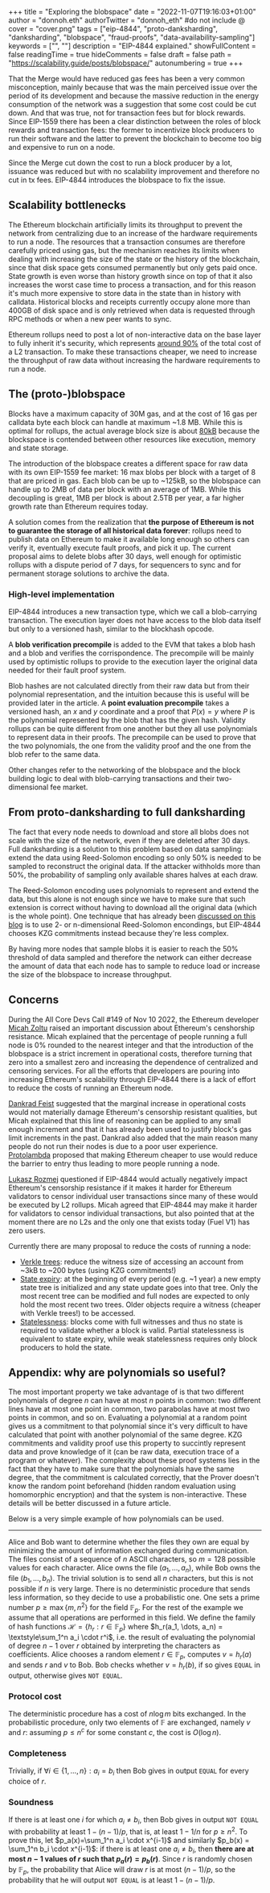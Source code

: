 +++
title = "Exploring the blobspace"
date = "2022-11-07T19:16:03+01:00"
author = "donnoh.eth"
authorTwitter = "donnoh_eth" #do not include @
cover = "cover.png"
tags = ["eip-4844", "proto-danksharding", "danksharding", "blobspace", "fraud-proofs", "data-availability-sampling"]
keywords = ["", ""]
description = "EIP-4844 explained."
showFullContent = false
readingTime = true
hideComments = false
draft = false
path = "https://scalability.guide/posts/blobspace/"
autonumbering = true
+++

That the Merge would have reduced gas fees has been a very common misconception, mainly because that was the main perceived issue over the period of its development and because the massive reduction in the energy consumption of the network was a suggestion that some cost could be cut down. And that was true, not for transaction fees but for block rewards. Since EIP-1559 there has been a clear distinction between the roles of block rewards and transaction fees: the former to incentivize block producers to run their software and the latter to prevent the blockchain to become too big and expensive to run on a node.

Since the Merge cut down the cost to run a block producer by a lot, issuance was reduced but with no scalability improvement and therefore no cut in tx fees. EIP-4844 introduces the blobspace to fix the issue.

## Scalability bottlenecks

The Ethereum blockchain artificially limits its throughput to prevent the network from centralizing due to an increase of the hardware requirements to run a node. The resources that a transaction consumes are therefore carefully priced using gas, but the mechanism reaches its limits when dealing with increasing the size of the state or the history of the blockchain, since that disk space gets consumed permanently but only gets paid once. State growth is even worse than history growth since on top of that it also increases the worst case time to process a transaction, and for this reason it's much more expensive to store data in the state than in history with calldata. Historical blocks and receipts currently occupy alone more than 400GB of disk space and is only retrieved when data is requested through RPC methods or when a new peer wants to sync.

Ethereum rollups need to post a lot of non-interactive data on the base layer to fully inherit it's security, which represents [around 90%](https://polygon.technology/blog/from-rollup-to-validium-with-polygon-avail) of the total cost of a L2 transaction. To make these transactions cheaper, we need to increase the throughput of raw data without increasing the hardware requirements to run a node.

## The (proto-)blobspace

Blocks have a maximum capacity of 30M gas, and at the cost of 16 gas per calldata byte each block can handle at maximum ~1.8 MB. While this is optimal for rollups, the actual average block size is about [80kB](https://etherscan.io/chart/blocksize) because the blockspace is contended between other resources like execution, memory and state storage.

The introduction of the blobspace creates a different space for raw data with its own EIP-1559 fee market: 16 max blobs per block with a target of 8 that are priced in gas. Each blob can be up to ~125kB, so the blobspace can handle up to 2MB of data per block with an average of 1MB. While this decoupling is great, 1MB per block is about 2.5TB per year, a far higher growth rate than Ethereum requires today.

A solution comes from the realization that **the purpose of Ethereum is not to guarantee the storage of all historical data forever**: rollups need to publish data on Ethereum to make it available long enough so others can verify it, eventually execute fault proofs, and pick it up. The current proposal aims to delete blobs after 30 days, well enough for optimistic rollups with a dispute period of 7 days, for sequencers to sync and for permanent storage solutions to archive the data.

### High-level implementation

EIP-4844 introduces a new transaction type, which we call a blob-carrying transaction. The execution layer does not have access to the blob data itself but only to a versioned hash, similar to the blockhash opcode. 

A **blob verification precompile** is added to the EVM that takes a blob hash and a blob and verifies the corrispondence. The precompile will be mainly used by optimistic rollups to provide to the execution layer the original data needed for their fault proof system.

Blob hashes are not calculated directly from their raw data but from their polynomial representation, and the intuition because this is useful will be provided later in the article. A **point evaluation precompile** takes a versioned hash, an $x$ and $y$ coordinate and a proof that $P(x)=y$ where $P$ is the polynomial represented by the blob that has the given hash. Validity rollups can be quite different from one another but they all use polynomials to represent data in their proofs. The precompile can be used to prove that the two polynomials, the one from the validity proof and the one from the blob refer to the same data.

Other changes refer to the networking of the blobspace and the block building logic to deal with blob-carrying transactions and their two-dimensional fee market.

## From proto-danksharding to full danksharding

The fact that every node needs to download and store all blobs does not scale with the size of the network, even if they are deleted after 30 days. Full danksharding is a solution to this problem based on data sampling: extend the data using Reed-Solomon encoding so only 50% is needed to be sampled to reconstruct the original data. If the attacker withholds more than 50%, the probability of sampling only available shares halves at each draw.

The Reed-Solomon encoding uses polynomials to represent and extend the data, but this alone is not enough since we have to make sure that such extension is correct without having to download all the original data (which is the whole point). One technique that has already been [discussed on this blog](https://scalability.guide/posts/maximising_light_clients_security/) is to use 2- or n-dimensional Reed-Solomon encondings, but EIP-4844 chooses KZG commitments instead because they're less complex.

By having more nodes that sample blobs it is easier to reach the 50% threshold of data sampled and therefore the network can either decrease the amount of data that each node has to sample to reduce load or increase the size of the blobspace to increase throughput.

## Concerns

During the All Core Devs Call #149 of Nov 10 2022, the Ethereum developer [Micah Zoltu](https://twitter.com/MicahZoltu) raised an important discussion about Ethereum's censhorship resistance. Micah explained that the percentage of people running a full node is 0% rounded to the nearest integer and that the introduction of the blobspace is a strict increment in operational costs, therefore turning that zero into a smallest zero and increasing the dependence of centralized and censoring services. For all the efforts that developers are pouring into increasing Ethereum's scalability through EIP-4844 there is a lack of effort to reduce the costs of running an Ethereum node.

[Dankrad Feist](https://twitter.com/dankrad) suggested that the marginal increase in operational costs would not materially damage Ethereum's censorship resistant qualities, but Micah explained that this line of reasoning can be applied to any small enough increment and that it has already been used to justify block's gas limit increments in the past. Dankrad also added that the main reason many people do not run their nodes is due to a poor user experience. [Protolambda](https://twitter.com/protolambda) proposed that making Ethereum cheaper to use would reduce the barrier to entry thus leading to more people running a node.

[Lukasz Rozmej](https://twitter.com/URozmej) questioned if EIP-4844 would actually negatively impact Ethereum's censorship resistance if it makes it harder for Ethereum validators to censor individual user transactions since many of these would be executed by L2 rollups. Micah agreed that EIP-4844 may make it harder for validators to censor individual transactions, but also pointed that at the moment there are no L2s and the only one that exists today (Fuel V1) has zero users.

Currently there are many proposal to reduce the costs of running a node:
- [Verkle trees](https://notes.ethereum.org/@vbuterin/verkle_tree_eip): reduce the witness size of accessing an account from ~3kB to ~200 bytes (using KZG commitments!)
- [State expiry](https://notes.ethereum.org/@vbuterin/state_expiry_eip): at the beginning of every period (e.g. ~1 year) a new empty state tree is initialized and any state update goes into that tree. Only the most recent tree can be modified and full nodes are expected to only hold the most recent two trees. Older objects require a witness (cheaper with Verkle trees!) to be accessed.
- [Statelessness](https://dankradfeist.de/ethereum/2021/02/14/why-stateless.html): blocks come with full witnesses and thus no state is required to validate whether a block is valid. Partial statelessness is equivalent to state expiry, while weak statelessness requires only block producers to hold the state.

## Appendix: why are polynomials so useful?

The most important property we take advantage of is that two different polynomials of degree $n$ can have at most $n$ points in common: two different lines have at most one point in common, two parabolas have at most two points in common, and so on. Evaluating a polynomial at a random point gives us a commitment to that polynomial since it's very difficult to have calculated that point with another polynomial of the same degree. KZG commitments and validity proof use this property to succintly represent data and prove knowledge of it (can be raw data, execution trace of a program or whatever). The complexity about these proof systems lies in the fact that they have to make sure that the polynomials have the same degree, that the commitment is calculated correctly, that the Prover doesn't know the random point beforehand (hidden random evaluation using homomorphic encryption) and that the system is non-interactive. These details will be better discussed in a future article.

Below is a very simple example of how polynomials can be used.

---

Alice and Bob want to determine whether the files they own are equal by minimizing the amount of information exchanged during communication. The files consist of a sequence of $n$ ASCII characters, so $m = 128$ possible values for each character. 
Alice owns the file $(a_1, \dots, a_n)$, while Bob owns the file $(b_1, \dots, b_n)$. The trivial solution is to send all $n$ characters, but this is not possible if $n$ is very large. There is no deterministic procedure that sends less information, so they decide to use a probabilistic one. One sets a prime number $p \geq \max \lbrace m,n^2 \rbrace$ for the field $\mathbb{F}_p$. For the rest of the example we assume that all operations are performed in this field. We define the family of hash functions $\mathcal{H} = \lbrace h_r : r \in \mathbb{F}_p \rbrace$ where $h_r(a_1, \dots, a_n) = \textstyle\sum_1^n a_i \cdot r^i$, i.e. the result of evaluating the polynomial of degree $n-1$ over $r$ obtained by interpreting the characters as coefficients. Alice chooses a random element $r \in \mathbb{F}_p$, computes $v = h_r(a)$ and sends $r$ and $v$ to Bob. Bob checks whether $v = h_r(b)$, if so gives `EQUAL` in output, otherwise gives `NOT EQUAL`.

### Protocol cost

The deterministic procedure has a cost of $n \log m$ bits exchanged. In the probabilistic procedure, only two elements of $\mathbb{F}$ are exchanged, namely $v$ and $r$: assuming $p \leq n^c$ for some constant $c$, the cost is $O(\log n)$.

### Completeness

Trivially, if $\forall i \in \lbrace 1, \dots ,n \rbrace : a_i = b_i$ then Bob gives in output `EQUAL` for every choice of $r$.

### Soundness

If there is at least one $i$ for which $a_i \neq b_i$, then Bob gives in output `NOT EQUAL` with probability at least $1-(n-1)/p$, that is, at least $1-1/n$ for $p \geq n^2$. To prove this, let $p_a(x)=\sum_1^n a_i \cdot x^{i-1}$ and similarly $p_b(x) = \sum_1^n b_i \cdot x^{i-1}$: if there is at least one $a_i \neq b_i$, then **there are at most $n-1$ values of $r$ such that $p_a(r) = p_b(r)$**. Since $r$ is randomly chosen by $\mathbb{F}_p$, the probability that Alice will draw $r$ is at most $(n-1)/p$, so the probability that he will output `NOT EQUAL` is at least $1-(n-1)/p$.

